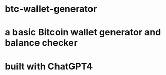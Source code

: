 # btc-wallet-generator
# a basic Bitcoin wallet generator and balance checker
# built with ChatGPT4
